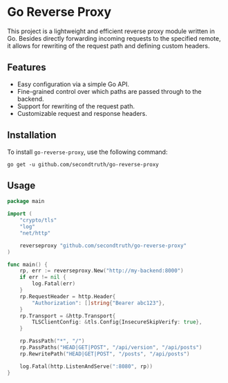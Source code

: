 # Go Reverse Proxy

This project is a lightweight and efficient reverse proxy module written in Go. Besides directly forwarding incoming requests to the specified remote,
it allows for rewriting of the request path and defining custom headers.

## Features

- Easy configuration via a simple Go API.
- Fine-grained control over which paths are passed through to the backend.
- Support for rewriting of the request path.
- Customizable request and response headers.

## Installation

To install `go-reverse-proxy`, use the following command:

	go get -u github.com/secondtruth/go-reverse-proxy

## Usage

```go
package main

import (
	"crypto/tls"
	"log"
	"net/http"

	reverseproxy "github.com/secondtruth/go-reverse-proxy"
)

func main() {
	rp, err := reverseproxy.New("http://my-backend:8000")
	if err != nil {
		log.Fatal(err)
	}
	rp.RequestHeader = http.Header{
		"Authorization": []string{"Bearer abc123"},
	}
	rp.Transport = &http.Transport{
		TLSClientConfig: &tls.Config{InsecureSkipVerify: true},
	}

	rp.PassPath("*", "/")
	rp.PassPaths("HEAD|GET|POST", "/api/version", "/api/posts")
	rp.RewritePath("HEAD|GET|POST", "/posts", "/api/posts")

	log.Fatal(http.ListenAndServe(":8080", rp))
}
```
